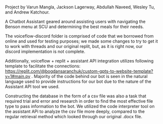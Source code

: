 Project by Varun Mangla, Jackson Lagerway, Abdullah Naveed, Wesley Tu, and Andrew Katchour.

A Chatbot Assistant geared around assisting users with navigating the Benson menu at SCU and determining the best meals for their needs.

The voiceflow-discord folder is comprised of code that we borrowed from online and used for testing purposes; we made some changes to try to get it to work with threads and our original replit, but, as it is right now, our discord implementation is not complete.

Additionally, voiceflow + replit + assistant API integration utilizes following template to facilitate the connections: https://replit.com/@bogdansaranchuk/custom-gpts-to-website-template?v=1#main.py . Majority of the code behind our bot is seen in the natural language used to provide instructions for our bot due to the nature of the Assistant API tool we used.

Constructing the database in the form of a csv file was also a task that required trial and error and research in order to find the most effective file type to pass information to the bot. We utilized the code interpreter tool on the assistant APi to analyze the csv file more deeply, compared to the regular retrieval method which looked through our original .docx file.

